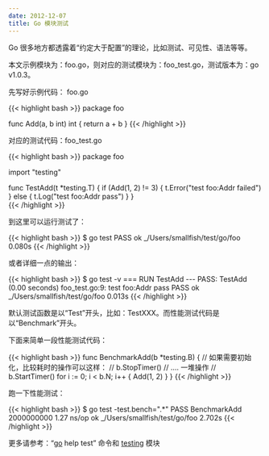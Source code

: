 ```yaml
---
date: 2012-12-07
title: Go 模块测试
---
```


Go 很多地方都透露着“约定大于配置”的理论，比如测试、可见性、语法等等。

本文示例模块为：foo.go，则对应的测试模块为：foo_test.go，测试版本为：go v1.0.3。

先写好示例代码： foo.go

{{< highlight bash >}}
package foo

func Add(a, b int) int {
    return a + b
}
{{< /highlight >}}

对应的测试代码：foo_test.go

{{< highlight bash >}}
package foo

import "testing"

func TestAdd(t *testing.T) {
    if (Add(1, 2) != 3) {
        t.Error("test foo:Addr failed")
    } else {
        t.Log("test foo:Addr pass")
    }
}   
{{< /highlight >}}

到这里可以运行测试了：

{{< highlight bash >}}
$ go test
PASS
ok      _/Users/smallfish/test/go/foo   0.080s
{{< /highlight >}}
   
或者详细一点的输出：

{{< highlight bash >}}
$ go test -v
=== RUN TestAdd
--- PASS: TestAdd (0.00 seconds)
foo_test.go:9:  test foo:Addr pass
                PASS
ok      _/Users/smallfish/test/go/foo   0.013s
{{< /highlight >}}

默认测试函数是以“Test”开头，比如：TestXXX。而性能测试代码是以“Benchmark”开头。

下面来简单一段性能测试代码：

{{< highlight bash >}}
func BenchmarkAdd(b *testing.B) {
    // 如果需要初始化，比较耗时的操作可以这样：
    // b.StopTimer()
    // .... 一堆操作
    // b.StartTimer()
    for i := 0; i < b.N; i++ {
        Add(1, 2)
    }
}
{{< /highlight >}}

跑一下性能测试：

{{< highlight bash >}}
$ go test -test.bench=".*"
PASS
BenchmarkAdd    2000000000               1.27 ns/op
ok      _/Users/smallfish/test/go/foo   2.702s
{{< /highlight >}}

更多请参考：“[go](http://golang.org/cmd/go/) help test” 命令和 [testing](http://golang.org/pkg/testing/) 模块


